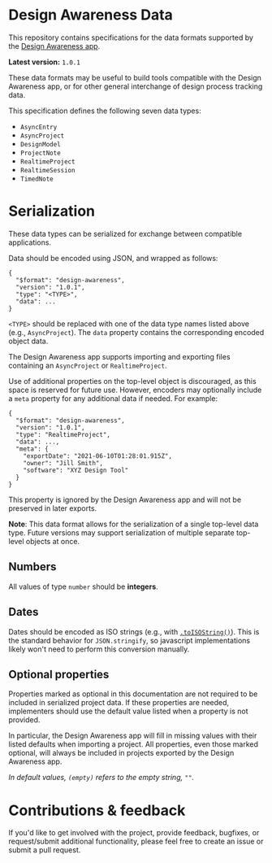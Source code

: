 # Design Awareness Data

This repository contains specifications for the data formats supported by the
[Design Awareness app](https://github.com/design-awareness/design-awareness-app).

**Latest version:** `1.0.1`

These data formats may be useful to build tools compatible with the
Design Awareness app, or for other general interchange of design process
tracking data.

This specification defines the following seven data types:

- `AsyncEntry`
- `AsyncProject`
- `DesignModel`
- `ProjectNote`
- `RealtimeProject`
- `RealtimeSession`
- `TimedNote`

# Serialization

These data types can be serialized for exchange between compatible applications.

Data should be encoded using JSON, and wrapped as follows:

```
{
  "$format": "design-awareness",
  "version": "1.0.1",
  "type": "<TYPE>",
  "data": ...
}
```

`<TYPE>` should be replaced with one of the data type names listed above
(e.g., `AsyncProject`). The `data` property contains the corresponding encoded
object data.

The Design Awareness app supports importing and exporting files containing an
`AsyncProject` or `RealtimeProject`.

Use of additional properties on the top-level object is discouraged, as this
space is reserved for future use. However, encoders may optionally include
a `meta` property for any additional data if needed. For example:

```
{
  "$format": "design-awareness",
  "version": "1.0.1",
  "type": "RealtimeProject",
  "data": ...,
  "meta": {
    "exportDate": "2021-06-10T01:28:01.915Z",
    "owner": "Jill Smith",
    "software": "XYZ Design Tool"
  }
}
```

This property is ignored by the Design Awareness app and will not be preserved
in later exports.

**Note**: This data format allows for the serialization of a single top-level
data type. Future versions may support serialization of multiple separate
top-level objects at once.

## Numbers

All values of type `number` should be **integers**.

## Dates

Dates should be encoded as ISO strings (e.g., with
[`.toISOString()`](https://developer.mozilla.org/en-US/docs/Web/JavaScript/Reference/Global_Objects/Date/toISOString)).
This is the standard behavior for `JSON.stringify`, so javascript
implementations likely won't need to perform this conversion manually.

## Optional properties

Properties marked as optional in this documentation are not required to be
included in serialized project data. If these properties are needed,
implementers should use the default value listed when a property is not
provided.

In particular, the Design Awareness app will fill in missing values with their
listed defaults when importing a project. All properties, even those marked
optional, will always be included in projects exported by the Design Awareness
app.

_In default values, `(empty)` refers to the empty string, `""`._

# Contributions & feedback

If you'd like to get involved with the project, provide feedback, bugfixes, or
request/submit additional functionality, please feel free to create an issue or
submit a pull request.
